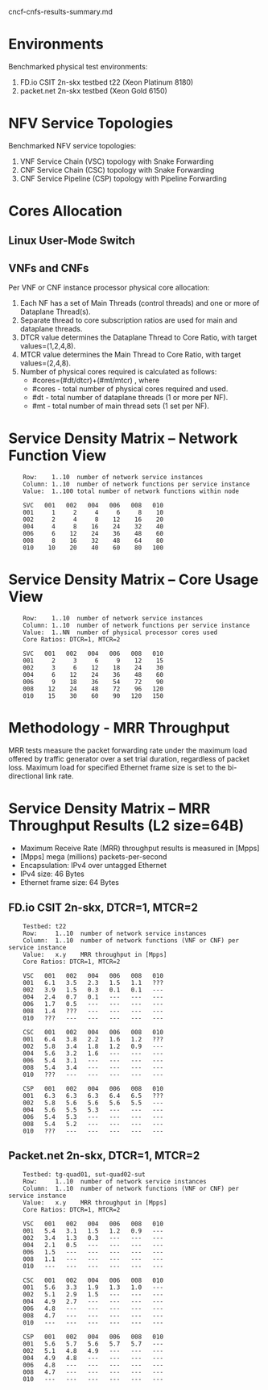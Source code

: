 cncf-cnfs-results-summary.md

# Environments

Benchmarked physical test environments:

1. FD.io CSIT 2n-skx testbed t22  (Xeon Platinum 8180)
2. packet.net 2n-skx testbed (Xeon Gold 6150)

# NFV Service Topologies

Benchmarked NFV service topologies:

1. VNF Service Chain (VSC) topology with Snake Forwarding
2. CNF Service Chain (CSC) topology with Snake Forwarding
3. CNF Service Pipeline (CSP) topology with Pipeline Forwarding

# Cores Allocation

## Linux User-Mode Switch

## VNFs and CNFs

Per VNF or CNF instance processor physical core allocation:

1. Each NF has a set of Main Threads (control threads) and one or more of Dataplane Thread(s).
2. Separate thread to core subscription ratios are used for main and dataplane threads.
3. DTCR value determines the Dataplane Thread to Core Ratio, with target values=(1,2,4,8).
4. MTCR value determines the Main Thread to Core Ratio, with target values=(2,4,8).
5. Number of physical cores required is calculated as follows:
   * #cores=(#dt/dtcr)+(#mt/mtcr)            , where
   * #cores - total number of physical cores required and used.
   * #dt - total number of dataplane threads (1 or more per NF).
   * #mt - total number of main thread sets (1 set per NF).

# Service Density Matrix – Network Function View

```
    Row:    1..10  number of network service instances
    Column: 1..10  number of network functions per service instance
    Value:  1..100 total number of network functions within node
```

```
    SVC   001   002   004   006   008   010
    001     1     2     4     6     8    10
    002     2     4     8    12    16    20
    004     4     8    16    24    32    40
    006     6    12    24    36    48    60
    008     8    16    32    48    64    80
    010    10    20    40    60    80   100
```

# Service Density Matrix – Core Usage View

```
    Row:    1..10  number of network service instances
    Column: 1..10  number of network functions per service instance
    Value:  1..NN  number of physical processor cores used
    Core Ratios: DTCR=1, MTCR=2
```

```
    SVC   001   002   004   006   008   010
    001     2     3     6     9    12    15
    002     3     6    12    18    24    30
    004     6    12    24    36    48    60
    006     9    18    36    54    72    90
    008    12    24    48    72    96   120
    010    15    30    60    90   120   150
```

# Methodology - MRR Throughput

MRR tests measure the packet forwarding rate under the maximum load
offered by traffic generator over a set trial duration, regardless of
packet loss. Maximum load for specified Ethernet frame size is set to
the bi-directional link rate.

# Service Density Matrix – MRR Throughput Results (L2 size=64B)

* Maximum Receive Rate (MRR) throughput results is measured in [Mpps]
* [Mpps] mega (millions) packets-per-second
* Encapsulation: IPv4 over untagged Ethernet
* IPv4 size: 46 Bytes
* Ethernet frame size: 64 Bytes

## FD.io CSIT 2n-skx, DTCR=1, MTCR=2

```
    Testbed: t22
    Row:     1..10  number of network service instances
    Column:  1..10  number of network functions (VNF or CNF) per service instance
    Value:   x.y    MRR throughput in [Mpps]
    Core Ratios: DTCR=1, MTCR=2
```

```
    VSC   001   002   004   006   008   010
    001   6.1   3.5   2.3   1.5   1.1   ???
    002   3.9   1.5   0.3   0.1   0.1   ---
    004   2.4   0.7   0.1   ---   ---   ---
    006   1.7   0.5   ---   ---   ---   ---
    008   1.4   ???   ---   ---   ---   ---
    010   ???   ---   ---   ---   ---   ---
```

```
    CSC   001   002   004   006   008   010
    001   6.4   3.8   2.2   1.6   1.2   ???
    002   5.8   3.4   1.8   1.2   0.9   ---
    004   5.6   3.2   1.6   ---   ---   ---
    006   5.4   3.1   ---   ---   ---   ---
    008   5.4   3.4   ---   ---   ---   ---
    010   ???   ---   ---   ---   ---   ---
```

```
    CSP   001   002   004   006   008   010
    001   6.3   6.3   6.3   6.4   6.5   ???
    002   5.8   5.6   5.6   5.6   5.5   ---
    004   5.6   5.5   5.3   ---   ---   ---
    006   5.4   5.3   ---   ---   ---   ---
    008   5.4   5.2   ---   ---   ---   ---
    010   ???   ---   ---   ---   ---   ---
```

## Packet.net 2n-skx, DTCR=1, MTCR=2

```
    Testbed: tg-quad01, sut-quad02-sut
    Row:     1..10  number of network service instances
    Column:  1..10  number of network functions (VNF or CNF) per service instance
    Value:   x.y    MRR throughput in [Mpps]
    Core Ratios: DTCR=1, MTCR=2
```

```
    VSC   001   002   004   006   008   010
    001   5.4   3.1   1.5   1.2   0.9   ---
    002   3.4   1.3   0.3   ---   ---   ---
    004   2.1   0.5   ---   ---   ---   ---
    006   1.5   ---   ---   ---   ---   ---
    008   1.1   ---   ---   ---   ---   ---
    010   ---   ---   ---   ---   ---   ---
```

```
    CSC   001   002   004   006   008   010
    001   5.6   3.3   1.9   1.3   1.0   ---
    002   5.1   2.9   1.5   ---   ---   ---
    004   4.9   2.7   ---   ---   ---   ---
    006   4.8   ---   ---   ---   ---   ---
    008   4.7   ---   ---   ---   ---   ---
    010   ---   ---   ---   ---   ---   ---
```

```
    CSP   001   002   004   006   008   010
    001   5.6   5.7   5.6   5.7   5.7   ---
    002   5.1   4.8   4.9   ---   ---   ---
    004   4.9   4.8   ---   ---   ---   ---
    006   4.8   ---   ---   ---   ---   ---
    008   4.7   ---   ---   ---   ---   ---
    010   ---   ---   ---   ---   ---   ---
```
